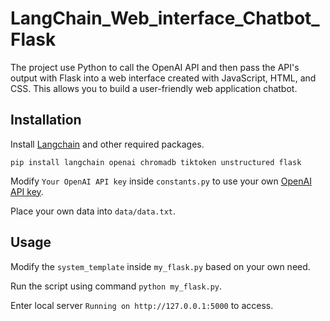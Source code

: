 # LangChain_Web_interface_Chatbot_Flask

The project use Python to call the OpenAI API and then pass the API's output with Flask into a web interface created with JavaScript, HTML, and CSS. This allows you to build a user-friendly web application chatbot.

## Installation

Install [Langchain](https://github.com/hwchase17/langchain) and other required packages.
```
pip install langchain openai chromadb tiktoken unstructured flask
```
Modify `Your OpenAI API key` inside `constants.py` to use your own [OpenAI API key](https://platform.openai.com/account/api-keys).

Place your own data into `data/data.txt`.

## Usage
Modify the `system_template` inside `my_flask.py` based on your own need.

Run the script using command `python my_flask.py`.

Enter local server `Running on http://127.0.0.1:5000` to access.



